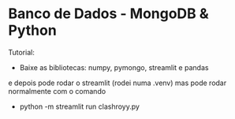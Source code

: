 # Banco de Dados - MongoDB & Python 

Tutorial:

- Baixe as bibliotecas: 
numpy, pymongo, streamlit e pandas

e depois pode rodar o streamlit
(rodei numa .venv) mas pode rodar normalmente com o comando

- python -m streamlit run clashroyy.py
